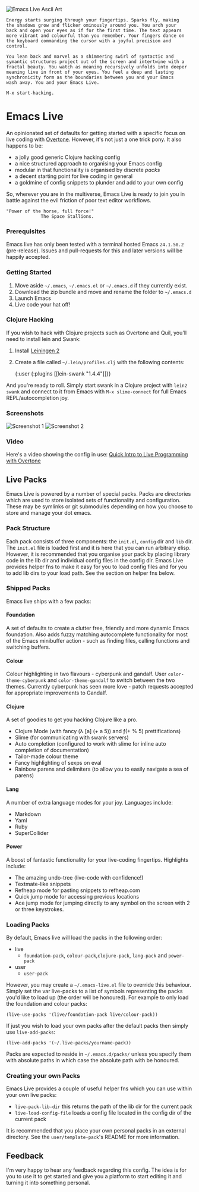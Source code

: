 <img
src="http://github.com/downloads/overtone/emacs-live/emacs-live.png"
alt="Emacs Live Ascii Art" title = "Emacs Live" />

    Energy starts surging through your fingertips. Sparks fly, making
    the shadows grow and flicker ominously around you. You arch your
    back and open your eyes as if for the first time. The text appears
    more vibrant and colourful than you remember. Your fingers dance on
    the keyboard commanding the cursor with a joyful precision and
    control.

    You lean back and marvel as a shimmering swirl of syntactic and
    symantic structures project out of the screen and intertwine with a
    fractal beauty. You watch as meaning recursively unfolds into deeper
    meaning live in front of your eyes. You feel a deep and lasting
    synchronicity form as the boundaries between you and your Emacs
    wash away. You and your Emacs Live.

    M-x start-hacking.

# Emacs Live

An opinionated set of defaults for getting started with a specific focus on live coding with [Overtone](http://github.com/overtone/overtone). However, it's not just a one trick pony. It also happens to be:

* a jolly good generic Clojure hacking config
* a nice structured approach to organising your Emacs config
* modular in that functionality is organised by discrete _packs_
* a decent starting point for live coding in general
* a goldmine of config snippets to plunder and add to your own config

So, wherever you are in the multiverse, Emacs Live is ready to join you in battle against the evil friction of poor text editor workflows.

    "Power of the horse, full force!"
                 The Space Stallions.

### Prerequisites

Emacs live has only been tested with a terminal hosted Emacs `24.1.50.2`
(pre-release). Issues and pull-requests for this and later versions will
be happily accepted.

### Getting Started

1. Move aside `~/.emacs`, `~/.emacs.el` or `~/.emacs.d` if they currently exist.
2. Download the zip bundle and move and rename the folder to `~/.emacs.d`
3. Launch Emacs
4. Live code your hat off!

### Clojure Hacking

If you wish to hack with Clojure projects such as Overtone and Quil, you'll need to install lein and Swank:

1. Install [Leiningen 2](https://github.com/technomancy/leiningen/wiki/Upgrading)
2. Create a file called `~/.lein/profiles.clj` with the following contents:

    {:user {:plugins [[lein-swank "1.4.4"]]}}

And you're ready to roll. Simply start swank in a Clojure project with `lein2 swank` and connect to it from Emacs with `M-x slime-connect` for full Emacs REPL/autocompletion joy.

### Screenshots

<img src="https://github.com/downloads/overtone/live-coding-emacs/live-coding-config-in-use.png" alt="Screenshot 1" title="Live Coding Config Screenshot 1" />

<img src="https://github.com/downloads/overtone/live-coding-emacs/live-coding-config-in-use-2.png" alt="Screenshot 2" title="Live Coding Config Screenshot 2" />

### Video

Here's a video showing the config in use: [Quick Intro to Live Programming with Overtone](http://vimeo.com/22798433)


## Live Packs

Emacs Live is powered by a number of special packs. Packs are
directories which are used to store isolated sets of functionality and
configuration. These may be symlinks or git submodules depending on
how you choose to store and manage your dot emacs.

### Pack Structure

Each pack consists of three components: the `init.el`, `config` dir
and `lib` dir. The `init.el` file is loaded first and it is here that
you can run arbitrary elisp. However, it is recommended that you
organise your pack by placing library code in the lib dir and
individual config files in the config dir. Emacs Live provides helper
fns to make it easy for you to load config files and for you to add
lib dirs to your load path. See the section on helper fns below.

### Shipped Packs

Emacs live ships with a few packs:

#### Foundation

A set of defaults to create a clutter free, friendly and more dynamic Emacs foundation. Also adds fuzzy matching autocomplete functionality for most of the Emacs minibuffer action - such as finding files, calling functions and switching buffers.

#### Colour

Colour highlighting in two flavours - cyberpunk and gandalf. User `color-theme-cyberpunk` and `color-theme-gandalf` to switch between the two themes. Currently cyberpunk has seen more love - patch requests accepted for appropriate improvements to Gandalf.

#### Clojure

A set of goodies to get you hacking Clojure like a pro.

* Clojure Mode (with fancy (λ [a] (+ a 5)) and ƒ(+ % 5) prettifications)
* Slime (for communicating with swank servers)
* Auto completion (configured to work with slime for inline auto completion of documentation)
* Tailor-made colour theme
* Fancy highlighting of sexps on eval
* Rainbow parens and delimiters (to allow you to easily navigate a sea of parens)

#### Lang

 A number of extra language modes for your joy. Languages include:

* Markdown
* Yaml
* Ruby
* SuperCollider

#### Power

A boost of fantastic functionality for your live-coding fingertips. Highlights include:

* The amazing undo-tree (live-code with confidence!)
* Textmate-like snippets
* Refheap mode for pasting snippets to refheap.com
* Quick jump mode for accessing previous locations
* Ace jump mode for jumping directly to any symbol on the screen with 2 or three keystrokes.

### Loading Packs

By default, Emacs live will load the packs in the following order:

* live
  - `foundation-pack`, `colour-pack`,`clojure-pack`, `lang-pack` and `power-pack`
* user
  - `user-pack`

However, you may create a `~/.emacs-live.el` file to override this
behaviour. Simply set the var live-packs to a list of symbols
representing the packs you'd like to load up (the order will be
honoured). For example to only load the foundation and colour packs:

    (live-use-packs '(live/foundation-pack live/colour-pack))

If just you wish to load your own packs after the default packs then simply use `live-add-packs`:

    (live-add-packs '(~/.live-packs/yourname-pack))

Packs are expected to reside in `~/.emacs.d/packs/` unless you specify them with absolute paths in which case the absolute path with be honoured.

### Creating your own Packs

Emacs Live provides a couple of useful helper fns which you can use
within your own live packs:

* `live-pack-lib-dir` this returns the path of the lib dir for the current pack
* `live-load-config-file` loads a config file located in the config dir of the current pack

It is recommended that you place your own personal packs in an external directory. See the `user/template-pack`'s README for more information.

## Feedback

I'm very happy to hear any feedback regarding this config. The idea is
for you to use it to get started and give you a platform to start
editing it and turning it into something personal.

